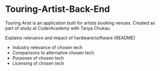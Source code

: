 # Touring-Artist-Back-End
Touring Arist is an application built for artists booking venues. Created as part of study at CoderAcademy with Tanya Chukau. 

Explains relevance and impact of hardware/software (README)
- Industry relevance of chosen tech
- Comparisons to alternative chosen tech
- Purposes of chosen tech
- Licensing of chosen tech

